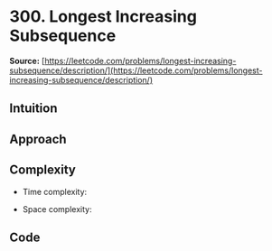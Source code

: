 # 300. Longest Increasing Subsequence
**Source:** [https://leetcode.com/problems/longest-increasing-subsequence/description/](https://leetcode.com/problems/longest-increasing-subsequence/description/)

## Intuition
<!-- Describe your first thoughts on how to solve this problem. -->

## Approach
<!-- Describe your approach to solving the problem. -->

## Complexity
- Time complexity:
<!-- Add your time complexity here, e.g. $$O(n)$$ -->

- Space complexity:
<!-- Add your space complexity here, e.g. $$O(n)$$ -->

## Code
``` java linenums="1"

```